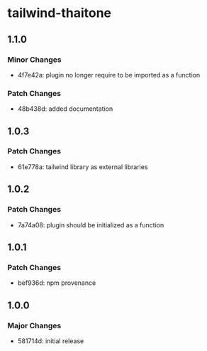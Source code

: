 # tailwind-thaitone

## 1.1.0

### Minor Changes

- 4f7e42a: plugin no longer require to be imported as a function

### Patch Changes

- 48b438d: added documentation

## 1.0.3

### Patch Changes

- 61e778a: tailwind library as external libraries

## 1.0.2

### Patch Changes

- 7a74a08: plugin should be initialized as a function

## 1.0.1

### Patch Changes

- bef936d: npm provenance

## 1.0.0

### Major Changes

- 581714d: initial release
